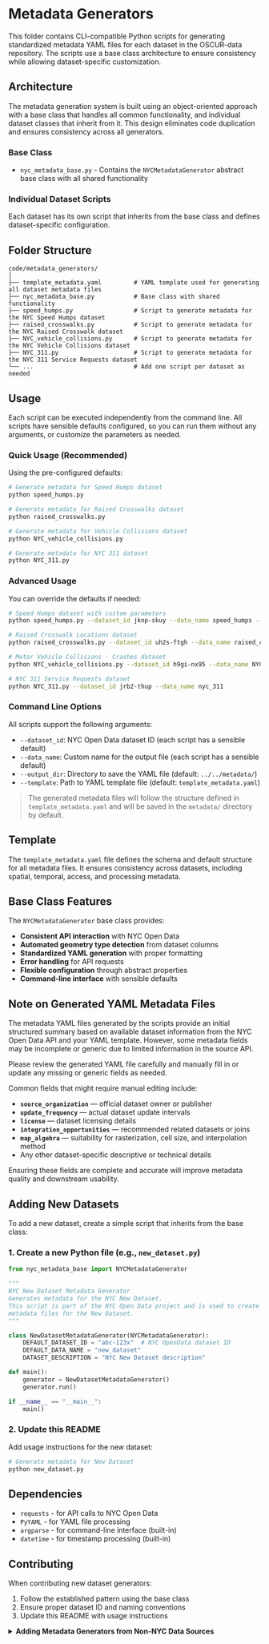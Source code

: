 # Metadata Generators

This folder contains CLI-compatible Python scripts for generating standardized metadata YAML files for each dataset in the OSCUR-data repository. The scripts use a base class architecture to ensure consistency while allowing dataset-specific customization.

## Architecture

The metadata generation system is built using an object-oriented approach with a base class that handles all common functionality, and individual dataset classes that inherit from it. This design eliminates code duplication and ensures consistency across all generators.

### Base Class
- `nyc_metadata_base.py` - Contains the `NYCMetadataGenerator` abstract base class with all shared functionality

### Individual Dataset Scripts
Each dataset has its own script that inherits from the base class and defines dataset-specific configuration.

## Folder Structure

```
code/metadata_generators/
│
├── template_metadata.yaml         # YAML template used for generating all dataset metadata files
├── nyc_metadata_base.py           # Base class with shared functionality
├── speed_humps.py                 # Script to generate metadata for the NYC Speed Humps dataset
├── raised_crosswalks.py           # Script to generate metadata for the NYC Raised Crosswalk dataset
├── NYC_vehicle_collisions.py      # Script to generate metadata for the NYC Vehicle Collisions dataset
├── NYC_311.py                     # Script to generate metadata for the NYC 311 Service Requests dataset
└── ...                            # Add one script per dataset as needed
```

## Usage

Each script can be executed independently from the command line. All scripts have sensible defaults configured, so you can run them without any arguments, or customize the parameters as needed.

### Quick Usage (Recommended)

Using the pre-configured defaults:

```bash
# Generate metadata for Speed Humps dataset
python speed_humps.py

# Generate metadata for Raised Crosswalks dataset
python raised_crosswalks.py

# Generate metadata for Vehicle Collisions dataset
python NYC_vehicle_collisions.py

# Generate metadata for NYC 311 dataset
python NYC_311.py
```

### Advanced Usage

You can override the defaults if needed:

```bash
# Speed Humps dataset with custom parameters
python speed_humps.py --dataset_id jknp-skuy --data_name speed_humps --output_dir ./custom_output

# Raised Crosswalk Locations dataset
python raised_crosswalks.py --dataset_id uh2s-ftgh --data_name raised_crosswalks

# Motor Vehicle Collisions - Crashes dataset
python NYC_vehicle_collisions.py --dataset_id h9gi-nx95 --data_name NYC_vehicle_collisions

# NYC 311 Service Requests dataset
python NYC_311.py --dataset_id jrb2-thup --data_name nyc_311
```

### Command Line Options

All scripts support the following arguments:

- `--dataset_id`: NYC Open Data dataset ID (each script has a sensible default)
- `--data_name`: Custom name for the output file (each script has a sensible default)
- `--output_dir`: Directory to save the YAML file (default: `../../metadata/`)
- `--template`: Path to YAML template file (default: `template_metadata.yaml`)

> The generated metadata files will follow the structure defined in `template_metadata.yaml` and will be saved in the `metadata/` directory by default.

## Template

The `template_metadata.yaml` file defines the schema and default structure for all metadata files. It ensures consistency across datasets, including spatial, temporal, access, and processing metadata.

## Base Class Features

The `NYCMetadataGenerator` base class provides:

- **Consistent API interaction** with NYC Open Data
- **Automated geometry type detection** from dataset columns
- **Standardized YAML generation** with proper formatting
- **Error handling** for API requests
- **Flexible configuration** through abstract properties
- **Command-line interface** with sensible defaults

## Note on Generated YAML Metadata Files

The metadata YAML files generated by the scripts provide an initial structured summary based on available dataset information from the NYC Open Data API and your YAML template. However, some metadata fields may be incomplete or generic due to limited information in the source API.

Please review the generated YAML file carefully and manually fill in or update any missing or generic fields as needed.

Common fields that might require manual editing include:

- **`source_organization`** — official dataset owner or publisher
- **`update_frequency`** — actual dataset update intervals  
- **`license`** — dataset licensing details
- **`integration_opportunities`** — recommended related datasets or joins
- **`map_algebra`** — suitability for rasterization, cell size, and interpolation method
- Any other dataset-specific descriptive or technical details

Ensuring these fields are complete and accurate will improve metadata quality and downstream usability.

## Adding New Datasets

To add a new dataset, create a simple script that inherits from the base class:

### 1. Create a new Python file (e.g., `new_dataset.py`)

```python
from nyc_metadata_base import NYCMetadataGenerator

"""
NYC New Dataset Metadata Generator       
Generates metadata for the NYC New Dataset.
This script is part of the NYC Open Data project and is used to create
metadata files for the New Dataset.
"""

class NewDatasetMetadataGenerator(NYCMetadataGenerator):
    DEFAULT_DATASET_ID = "abc-123x"  # NYC OpenData dataset ID
    DEFAULT_DATA_NAME = "new_dataset"
    DATASET_DESCRIPTION = "NYC New Dataset description"

def main():
    generator = NewDatasetMetadataGenerator()
    generator.run()

if __name__ == "__main__":
    main()
```

### 2. Update this README

Add usage instructions for the new dataset:

```bash
# Generate metadata for New Dataset
python new_dataset.py
```

## Dependencies

- `requests` - for API calls to NYC Open Data
- `PyYAML` - for YAML file processing
- `argparse` - for command-line interface (built-in)
- `datetime` - for timestamp processing (built-in)

## Contributing

When contributing new dataset generators:

1. Follow the established pattern using the base class
2. Ensure proper dataset ID and naming conventions
3. Update this README with usage instructions

<details>
<summary><strong>Adding Metadata Generators from Non-NYC Data Sources</strong></summary>

<br>

For datasets from other data sources (federal agencies, other cities, private APIs, etc.), you have several options:

#### Option 1: Create a New Base Class

If you have multiple datasets from the same source with similar APIs, create a new base class:

```python
# federal_data_base.py
from abc import ABC, abstractmethod
import requests
import yaml
import os
from datetime import datetime
from typing import Optional

class FederalDataMetadataGenerator(ABC):
    """Base class for federal data source metadata generators"""
    
    def __init__(self, template_path: str = "template_metadata.yaml"):
        script_dir = os.path.dirname(os.path.abspath(__file__))
        project_root = os.path.abspath(os.path.join(script_dir, "../../"))
        self.default_output_dir = os.path.join(project_root, "metadata")
        self.template_path = template_path
    
    @property
    @abstractmethod
    def DEFAULT_DATASET_ID(self) -> str:
        pass
    
    @property
    @abstractmethod
    def DEFAULT_DATA_NAME(self) -> str:
        pass
    
    @property
    @abstractmethod
    def DATASET_DESCRIPTION(self) -> str:
        pass
    
    @property
    @abstractmethod
    def API_BASE_URL(self) -> str:
        """Base URL for the data source API"""
        pass
    
    def get_dataset_metadata(self, dataset_id: str) -> dict:
        """Fetch dataset metadata - override for different API structures"""
        url = f"{self.API_BASE_URL}/{dataset_id}"
        response = requests.get(url)
        response.raise_for_status()
        return response.json()
    
    # ... implement other methods similar to NYCMetadataGenerator
    # but adapted for the specific data source's API structure
```

Then create individual scripts:

```python
# census_demographics.py
from federal_data_base import FederalDataMetadataGenerator

class CensusDemographicsGenerator(FederalDataMetadataGenerator):
    DEFAULT_DATASET_ID = "ACSDP5Y2021.DP05"
    DEFAULT_DATA_NAME = "census_demographics"
    DATASET_DESCRIPTION = "US Census Bureau Demographics dataset"
    API_BASE_URL = "https://api.census.gov/data/2021/acs/acs5/profile"

def main():
    generator = CensusDemographicsGenerator()
    generator.run()

if __name__ == "__main__":
    main()
```

#### Option 2: Standalone Scripts

For one-off datasets or unique data sources, create standalone scripts:

```python
# custom_dataset.py
import argparse
import requests
import yaml
import os
from datetime import datetime

def generate_custom_metadata(dataset_id, output_dir, template_path, data_name):
    """Generate metadata for custom data source"""
    
    # Load template
    with open(template_path, "r", encoding="utf-8") as f:
        template = yaml.safe_load(f)
    
    # Fetch data from custom API
    response = requests.get(f"https://api.example.com/dataset/{dataset_id}")
    data = response.json()
    
    # Populate template with custom logic
    template["dataset_id"] = dataset_id
    template["data_name"] = data_name
    template["name"] = data.get("title", "")
    # ... customize based on your data source's structure
    
    # Save metadata
    os.makedirs(output_dir, exist_ok=True)
    out_path = os.path.join(output_dir, f"{data_name}.yaml")
    
    with open(out_path, "w", encoding="utf-8") as f:
        yaml.dump(template, f, sort_keys=False)
    
    print(f"✅ Metadata saved to {out_path}")

if __name__ == "__main__":
    parser = argparse.ArgumentParser(description="Generate metadata for custom dataset")
    parser.add_argument("--dataset_id", required=True)
    parser.add_argument("--data_name", required=True)
    parser.add_argument("--output_dir", default="../../metadata")
    parser.add_argument("--template", default="template_metadata.yaml")
    
    args = parser.parse_args()
    generate_custom_metadata(args.dataset_id, args.output_dir, args.template, args.data_name)
```

#### Option 3: Complex Datasets with Multiple Scripts

For datasets requiring multiple processing steps or complex workflows, organize them in subdirectories:

```
code/metadata_generators/
│
├── template_metadata.yaml
├── nyc_metadata_base.py
├── speed_humps.py
├── ...
│
├── complex_dataset_abc123/          # Subdirectory for complex dataset
│   ├── __init__.py
│   ├── main_generator.py           # Primary metadata generator
│   ├── data_fetcher.py             # Handles data retrieval
│   ├── data_processor.py           # Processes/transforms data
│   ├── validation.py               # Validates data quality
│   └── README.md                   # Dataset-specific documentation
│
└── federal_census_data/             # Another complex dataset
    ├── __init__.py
    ├── demographics_generator.py
    ├── economic_generator.py
    ├── housing_generator.py
    └── README.md
```

Example usage for complex datasets:

```bash
# Run the main generator for complex dataset
python complex_dataset_abc123/main_generator.py --dataset_id abc123 --data_name complex_dataset

# Run specific generators for federal census data
python federal_census_data/demographics_generator.py
python federal_census_data/economic_generator.py
python federal_census_data/housing_generator.py
```

#### Guidelines for Non-NYC Data Sources

1. **Identify the API structure** of your data source and adapt the metadata extraction accordingly
2. **Reuse the template** (`template_metadata.yaml`) for consistency across all datasets
3. **Follow naming conventions**: Use descriptive names that indicate the data source
4. **Document thoroughly**: Include comprehensive docstrings and README files for complex datasets
5. **Handle errors gracefully**: Different APIs have different rate limits, authentication, and error responses
6. **Update this README** with usage instructions for each new data source

</details> 
